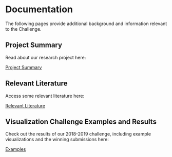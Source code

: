 # Documentation

The following pages provide additional background and information relevant to the Challenge.

## Project Summary

Read about our research project here:

[Project Summary](project_summary.md)

## Relevant Literature

Access some relevant literature here:

[Relevant Literature](relevant_literature.md)

## Visualization Challenge Examples and Results

Check out the results of our 2018-2019 challenge, including example visualizations and the winning submissions here:

[Examples](https://github.com/UCHIC/CIWS-VisChallenge/tree/master/2018-2019_Challenge)

